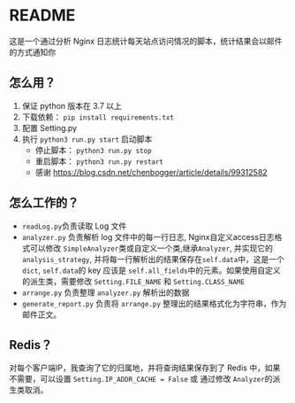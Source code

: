 # README

这是一个通过分析 Nginx 日志统计每天站点访问情况的脚本，统计结果会以邮件的方式通知你

## 怎么用？

1. 保证 python 版本在 3.7 以上
2. 下载依赖： `pip install requirements.txt`
3. 配置 Setting.py
4. 执行 `python3 run.py start` 启动脚本
   * 停止脚本： `python3 run.py stop`
   * 重启脚本： `python3 run.py restart`
   * 感谢 https://blog.csdn.net/chenbogger/article/details/99312582

## 怎么工作的？

* `readLog.py`负责读取 Log 文件
* `analyzer.py` 负责解析 log 文件中的每一行日志, Nginx自定义access日志格式可以修改 `SimpleAnalyzer`类或自定义一个类,继承`Analyzer`, 并实现它的 `analysis_strategy`, 并将每一行解析出的结果保存在`self.data`中，这是一个`dict`, `self.data`的 key 应该是 `self.all_fields`中的元素。如果使用自定义的派生类，需要修改 `Setting.FILE_NAME` 和 `Setting.CLASS_NAME`
* `arrange.py` 负责整理 `analyzer.py` 解析出的数据
* `generate_report.py` 负责将 `arrange.py` 整理出的结果格式化为字符串，作为邮件正文。

## Redis？

对每个客户端IP，我查询了它的归属地，并将查询结果保存到了 Redis 中，如果不需要，可以设置 `Setting.IP_ADDR_CACHE = False` 或 通过修改 `Analyzer`的派生类取消。